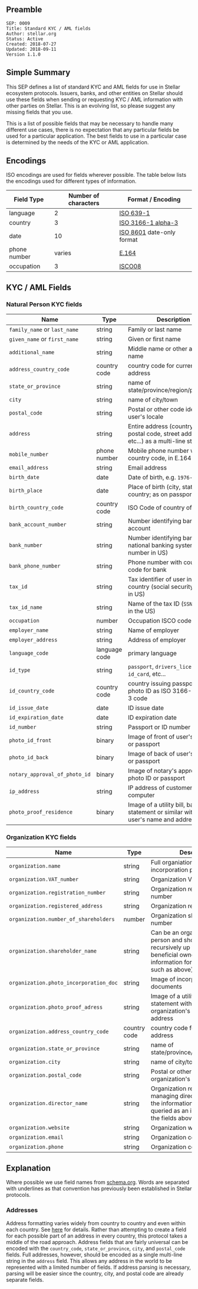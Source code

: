 ## Preamble

```
SEP: 0009
Title: Standard KYC / AML fields
Author: stellar.org
Status: Active
Created: 2018-07-27
Updated: 2018-09-11
Version 1.1.0
```

## Simple Summary

This SEP defines a list of standard KYC and AML fields for use in Stellar ecosystem protocols. Issuers, banks, and other entities on Stellar should use these fields when sending or requesting KYC / AML information with other parties on Stellar. This is an evolving list, so please suggest any missing fields that you use.

This is a list of possible fields that may be necessary to handle many different use cases, there is no expectation that any particular fields be used for a particular application. The best fields to use in a particular case is determined by the needs of the KYC or AML application.

## Encodings

ISO encodings are used for fields wherever possible. The table below lists the encodings used for different types of information.

Field Type | Number of characters | Format / Encoding
-----------|----------------------|------------------
language | 2 | [ISO 639-1](https://en.wikipedia.org/wiki/ISO_639-1)
country | 3 | [ISO 3166-1 alpha-3](https://en.wikipedia.org/wiki/ISO_3166-1_alpha-3)
date | 10 | [ISO 8601](https://en.wikipedia.org/wiki/ISO_8601) date-only format
phone number | varies | [E.164](https://en.wikipedia.org/wiki/E.164)
occupation | 3 | [ISCO08](https://en.wikipedia.org/wiki/International_Standard_Classification_of_Occupations)

## KYC / AML Fields

### Natural Person KYC fields

Name | Type | Description
-----|------|------------
`family_name` or `last_name` | string | Family or last name
`given_name` or `first_name` | string | Given or first name
`additional_name` | string | Middle name or other additional name
`address_country_code` | country code | country code for current address
`state_or_province` | string | name of state/province/region/prefecture
`city` | string | name of city/town
`postal_code` | string | Postal or other code identifying user's locale
`address` | string | Entire address (country, state, postal code, street address, etc...) as a multi-line string
`mobile_number` | phone number | Mobile phone number with country code, in E.164 format
`email_address` | string | Email address
`birth_date` | date | Date of birth, e.g. `1976-07-04`
`birth_place` | date | Place of birth (city, state, country; as on passport)
`birth_country_code` | country code | ISO Code of country of birth
`bank_account_number` | string | Number identifying bank account
`bank_number` | string | Number identifying bank in national banking system (routing number in US)
`bank_phone_number` | string | Phone number with country code for bank
`tax_id` | string | Tax identifier of user in their country (social security number in US)
`tax_id_name` | string | Name of the tax ID (`SSN` or `ITIN` in the US)
`occupation` | number | Occupation ISCO code
`employer_name` | string | Name of employer
`employer_address` | string | Address of employer
`language_code` | language code | primary language
`id_type` | string | `passport`, `drivers_license`, `id_card`, etc...
`id_country_code` | country code | country issuing passport or photo ID as ISO 3166-1 alpha-3 code
`id_issue_date` | date | ID issue date
`id_expiration_date` | date | ID expiration date
`id_number` | string | Passport or ID number
`photo_id_front` | binary | Image of front of user's photo ID or passport
`photo_id_back` | binary | Image of back of user's photo ID or passport
`notary_approval_of_photo_id` | binary | Image of notary's approval of photo ID or passport
`ip_address` | string | IP address of customer's computer
`photo_proof_residence` | binary | Image of a utility bill, bank statement or similar with the user's name and address

### Organization KYC fields

Name | Type | Description
-----|------|------------
`organization.name` | string | Full organiation name as on the incorporation papers
`organization.VAT_number` | string | Organization VAT number 
`organization.registration_number` | string | Organization registration number
`organization.registered_address` | string | Organization registered address
`organization.number_of_shareholders` | number | Organization shareholder number
`organization.shareholder_name` | string | Can be an organization or a person and should be queried recursively up to the ultimate beneficial owners (with KYC information for natural persons such as above)
`organization.photo_incorporation_doc` | string | Image of incorporation documents
`organization.photo_proof_adress` | string | Image of a utility bill, bank statement with the organization's name and address
`organization.address_country_code` | country code | country code for current address
`organization.state_or_province` | string | name of state/province/region/prefecture
`organization.city` | string | name of city/town
`organization.postal_code` | string | Postal or other code identifying organization's locale
`organization.director_name` | string | Organization registered managing director (the rest of the information should be queried as an individual using the fields above)
`organization.website` | string | Organization website
`organization.email` | string | Organization contact email
`organization.phone` | string | Organization contact phone

## Explanation

Where possible we use field names from [schema.org](https://schema.org/Person). Words are separated with underlines as that convention has previously been established in Stellar protocols.

### Addresses

Address formatting varies widely from country to country and even within each country. See [here](https://stackoverflow.com/questions/11160192/how-to-parse-freeform-street-postal-address-out-of-text-and-into-components) for details. Rather than attempting to create a field for each possible part of an address in every country, this protocol takes a middle of the road approach. Address fields that are fairly universal can be encoded with the `country_code`, `state_or_province`, `city`, and `postal_code` fields. Full addresses, however, should be encoded as a single multi-line string in the `address` field. This allows any address in the world to be represented with a limited number of fields. If address parsing is necessary, parsing will be easier since the country, city, and postal code are already separate fields.
